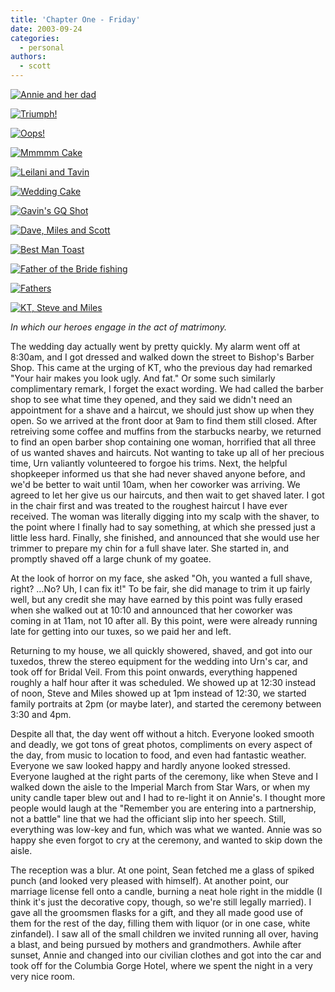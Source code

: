 ```yaml
---
title: 'Chapter One - Friday'
date: 2003-09-24
categories:
  - personal
authors:
  - scott
---
```


[![Annie and her dad](/images/Wedding/IMG_0624.JPG)](/images/Wedding/IMG_0624.JPG)

[![Triumph!](/images/Wedding/IMG_0629.JPG)](/images/Wedding/IMG_0629.JPG)

[![Oops!](/images/Wedding/IMG_0632.JPG)](/images/Wedding/IMG_0632.JPG)

[![Mmmmm Cake](/images/Wedding/IMG_0662.JPG)](/images/Wedding/IMG_0662.JPG)

[![Leilani and Tavin](/images/Wedding/leilani_tavin.jpg)](/images/Wedding/leilani_tavin.jpg)

[![Wedding Cake](/images/Wedding/cake.jpg)](/images/Wedding/cake.jpg)

[![Gavin's GQ Shot](/images/Wedding/gq.jpg)](/images/Wedding/gq.jpg)

[![Dave, Miles and Scott](/images/Wedding/dave_miles_scott.jpg)](/images/Wedding/dave_miles_scott.jpg)

[![Best Man Toast](/images/Wedding/toast.jpg)](/images/Wedding/toast.jpg)

[![Father of the Bride fishing](/images/Wedding/fishing.jpg)](/images/Wedding/fishing.jpg)

[![Fathers](/images/Wedding/fathers.jpg)](/images/Wedding/fathers.jpg)

[![KT, Steve and Miles](/images/Wedding/kt_steve_miles.jpg)](/images/Wedding/kt_steve_miles.jpg)

_In which our heroes engage in the act of matrimony._

The wedding day actually went by pretty quickly. My alarm went off at 8:30am, and I got dressed and walked down the street to Bishop's Barber Shop. This came at the urging of KT, who the previous day had remarked "Your hair makes you look ugly. And fat." Or some such similarly complimentary remark, I forget the exact wording. We had called the barber shop to see what time they opened, and they said we didn't need an appointment for a shave and a haircut, we should just show up when they open. So we arrived at the front door at 9am to find them still closed. After retreiving some coffee and muffins from the starbucks nearby, we returned to find an open barber shop containing one woman, horrified that all three of us wanted shaves and haircuts. Not wanting to take up all of her precious time, Urn valiantly volunteered to forgoe his trims. Next, the helpful shopkeeper informed us that she had never shaved anyone before, and we'd be better to wait until 10am, when her coworker was arriving. We agreed to let her give us our haircuts, and then wait to get shaved later. I got in the chair first and was treated to the roughest haircut I have ever received. The woman was literally digging into my scalp with the shaver, to the point where I finally had to say something, at which she pressed just a little less hard. Finally, she finished, and announced that she would use her trimmer to prepare my chin for a full shave later. She started in, and promptly shaved off a large chunk of my goatee.

At the look of horror on my face, she asked "Oh, you wanted a full shave, right? ...No? Uh, I can fix it!" To be fair, she did manage to trim it up fairly well, but any credit she may have earned by this point was fully erased when she walked out at 10:10 and announced that her coworker was coming in at 11am, not 10 after all. By this point, were were already running late for getting into our tuxes, so we paid her and left.

Returning to my house, we all quickly showered, shaved, and got into our tuxedos, threw the stereo equipment for the wedding into Urn's car, and took off for Bridal Veil. From this point onwards, everything happened roughly a half hour after it was scheduled. We showed up at 12:30 instead of noon, Steve and Miles showed up at 1pm instead of 12:30, we started family portraits at 2pm (or maybe later), and started the ceremony between 3:30 and 4pm.

Despite all that, the day went off without a hitch. Everyone looked smooth and deadly, we got tons of great photos, compliments on every aspect of the day, from music to location to food, and even had fantastic weather. Everyone we saw looked happy and hardly anyone looked stressed. Everyone laughed at the right parts of the ceremony, like when Steve and I walked down the aisle to the Imperial March from Star Wars, or when my unity candle taper blew out and I had to re-light it on Annie's. I thought more people would laugh at the "Remember you are entering into a partnership, not a battle" line that we had the officiant slip into her speech. Still, everything was low-key and fun, which was what we wanted. Annie was so happy she even forgot to cry at the ceremony, and wanted to skip down the aisle.

The reception was a blur. At one point, Sean fetched me a glass of spiked punch (and looked very pleased with himself). At another point, our marriage license fell onto a candle, burning a neat hole right in the middle (I think it's just the decorative copy, though, so we're still legally married). I gave all the groomsmen flasks for a gift, and they all made good use of them for the rest of the day, filling them with liquor (or in one case, white zinfandel). I saw all of the small children we invited running all over, having a blast, and being pursued by mothers and grandmothers. Awhile after sunset, Annie and changed into our civilian clothes and got into the car and took off for the Columbia Gorge Hotel, where we spent the night in a very very nice room.

